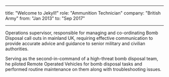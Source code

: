 ___
title:  "Welcome to Jekyll!"
role: "Ammunition Technician"
company: "British Army"
from: "Jan 2013"
to: "Sep 2017"
___

Operations supervisor, responsible for managing and co-ordinating Bomb Disposal call outs in mainland UK, requiring effective communication to provide accurate advice and guidance to senior military and civilian authorities.

Serving as the second-in-command of a high-threat bomb disposal team, he piloted Remote Operated Vehicles for bomb disposal tasks and performed routine maintenance on them along with troubleshooting issues.
